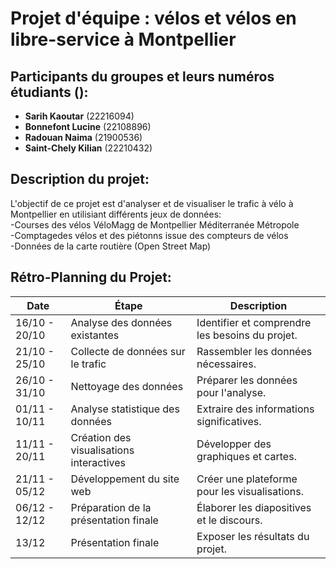 # Projet d'équipe : vélos et vélos en libre-service à Montpellier


## Participants du groupes et leurs numéros étudiants ():

- **Sarih Kaoutar** (22216094)
- **Bonnefont Lucine** (22108896)
- **Radouan Naima** (21900536)
- **Saint-Chely Kilian** (22210432)

## Description du projet:
L'objectif de ce projet est d'analyser et de visualiser le trafic à vélo à Montpellier en utilisiant différents jeux de données:  
-Courses des vélos VéloMagg de Montpellier Méditerranée Métropole  
-Comptagedes vélos et des piétonns issue des compteurs de vélos  
-Données de la carte routière (Open Street Map)  


## Rétro-Planning du Projet:
| Date       |      Étape                                        | Description                                    |
|------------|----------------------------------------------|------------------------------------------------  |
| 16/10 - 20/10 | Analyse des données existantes              | Identifier et comprendre les besoins du projet.|
| 21/10 - 25/10 | Collecte de données sur le trafic           | Rassembler les données nécessaires.             |
| 26/10 - 31/10 | Nettoyage des données                       | Préparer les données pour l'analyse.           |
| 01/11 - 10/11 | Analyse statistique des données             | Extraire des informations significatives.      |
| 11/11 - 20/11 | Création des visualisations interactives    | Développer des graphiques et cartes.           |
| 21/11 - 05/12 | Développement du site web                   | Créer une plateforme pour les visualisations.   |
| 06/12 - 12/12| Préparation de la présentation finale       | Élaborer les diapositives et le discours.      |
| 13/12       | Présentation finale                          | Exposer les résultats du projet.               |






                                 


